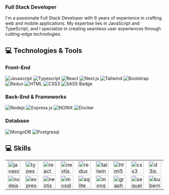 ### Full Stack Developer

I'm a passionate Full Stack Developer with 8 years of experience in crafting web and mobile applications. 
My expertise lies in JavaScript and TypeScript, and I specialize in creating seamless user experiences through cutting-edge technologies.

## 💻 Technologies & Tools 

### Front-End

![Javascript](https://img.shields.io/badge/Javascript-09131B?style=for-the-badge&logo=javascript)
![Typescript](https://img.shields.io/badge/Typescript-09131B?style=for-the-badge&logo=typescript)
![React](https://img.shields.io/badge/-React-09131B?style=for-the-badge&logo=react&logoColor=61DBFB)
![Next.js](https://img.shields.io/badge/next.js-09131B?style=for-the-badge&logo=nextdotjs&logoColor=white)
![Tailwind](https://img.shields.io/badge/Tailwind_CSS-09131B?style=for-the-badge&logo=tailwindcss&)
![Bootstrap](https://img.shields.io/badge/Bootstrap-09131B?style=for-the-badge&logo=bootstrap)
![Redux](https://img.shields.io/badge/Redux-09131B?style=for-the-badge&logo=redux&logoColor=764ABC)
![HTML](https://img.shields.io/badge/HTML5-09131B?style=for-the-badge&logo=html5)
![CSS3](https://img.shields.io/badge/CSS3-09131B?style=for-the-badge&logo=css3&logoColor=1572B6)
![SASS Badge](https://img.shields.io/badge/Sass-09131B?style=for-the-badge&logo=sass)

### Back-End & Frameworks

![Nodejs](https://img.shields.io/badge/Nodejs-09131B?style=for-the-badge&logo=node.js&logoColor=3C873A)
![Express.js](https://img.shields.io/badge/Express.js-09131B?style=for-the-badge&logo=express&logoColor=white)
![NGINX](https://img.shields.io/badge/NGINX-09131B?style=for-the-badge&logo=NGINX&logoColor=009400)
![Docker](https://img.shields.io/badge/Docker-09131B?style=for-the-badge&logo=Docker&logoColor=119AD4)

### Database

![MongoDB](https://img.shields.io/badge/MongoDB-09131B?style=for-the-badge&logo=mongodb)
![Postgresql](https://img.shields.io/badge/Postgresql-09131B?style=for-the-badge&logo=Postgresql&logoColor=31648C)

## 💻 Skills
<table>
 <tbody>
  <tr>
   <td>
     <img src="https://cdn.jsdelivr.net/gh/devicons/devicon/icons/javascript/javascript-original.svg" height="40" alt="javascript logo"  />
   </td>
   <td>
     <img src="https://cdn.jsdelivr.net/gh/devicons/devicon/icons/typescript/typescript-original.svg" height="40" alt="typescript logo"  />
   </td>
   <td>
    <img src="https://cdn.jsdelivr.net/gh/devicons/devicon/icons/react/react-original.svg" height="40" alt="react logo"  />
   </td>
   <td> <img src="https://cdn.jsdelivr.net/gh/devicons/devicon/icons/nextjs/nextjs-original.svg" height="40" alt="nextjs logo"  /></td>
   <td><img src="https://cdn.jsdelivr.net/gh/devicons/devicon/icons/redux/redux-original.svg" height="40" alt="redux logo"  /></td>
   <td><img src="https://cdn.jsdelivr.net/gh/devicons/devicon/icons/tailwindcss/tailwindcss-original-wordmark.svg" height="40" alt="tailwindcss logo"  /></td>
   <td><img src="https://cdn.jsdelivr.net/gh/devicons/devicon/icons/html5/html5-original.svg" height="40" alt="html5 logo"  /></td>
   <td><img src="https://cdn.jsdelivr.net/gh/devicons/devicon/icons/css3/css3-original.svg" height="40" alt="css3 logo"  /></td>
   <td><img src="https://cdn.jsdelivr.net/gh/devicons/devicon/icons/d3js/d3js-original.svg" height="40" alt="d3js logo"  />
  </td>
   <td><img src="https://cdn.jsdelivr.net/gh/devicons/devicon/icons/materialui/materialui-original.svg" height="40" alt="materialui logo"  />
  </td>
  </tr>
  <tr>
   <td><img src="https://cdn.jsdelivr.net/gh/devicons/devicon/icons/nodejs/nodejs-original.svg" height="40" alt="nodejs logo"  /></td>
   <td><img src="https://cdn.jsdelivr.net/gh/devicons/devicon/icons/express/express-original.svg" height="40" alt="express logo"  /></td>
   <td><img src="https://cdn.jsdelivr.net/gh/devicons/devicon/icons/nestjs/nestjs-plain.svg" height="40" alt="nestjs logo"  /></td>
   <td><img src="https://cdn.jsdelivr.net/gh/devicons/devicon/icons/mysql/mysql-original.svg" height="40" alt="mysql logo"  />
  </td>
   <td><img src="https://cdn.jsdelivr.net/gh/devicons/devicon/icons/sqlite/sqlite-original.svg" height="40" alt="sqlite logo"  />
  </td>
   <td><img src="https://cdn.jsdelivr.net/gh/devicons/devicon/icons/mongodb/mongodb-original.svg" height="40" alt="mongodb logo"  />
  </td>
   <td><img src="https://cdn.jsdelivr.net/gh/devicons/devicon/icons/graphql/graphql-plain.svg" height="40" alt="graphql logo"  />
  </td>
   <td><img src="https://cdn.jsdelivr.net/gh/devicons/devicon/icons/sequelize/sequelize-original.svg" height="40" alt="sequelize logo"  /></td>
   <td><img src="https://cdn.jsdelivr.net/gh/devicons/devicon/icons/kubernetes/kubernetes-plain.svg" height="40" alt="kubernetes logo"  /></td>
   <td><img src="https://cdn.jsdelivr.net/gh/devicons/devicon/icons/redis/redis-original.svg" height="40" alt="redis logo"  /></td>
  </tr>
 </tbody>
</table>

<!--
**ariestalha/ariestalha** is a ✨ _special_ ✨ repository because its `README.md` (this file) appears on your GitHub profile.

Here are some ideas to get you started:

- 🔭 I’m currently working on ...
- 🌱 I’m currently learning ...
- 👯 I’m looking to collaborate on ...
- 🤔 I’m looking for help with ...
- 💬 Ask me about ...
- 📫 How to reach me: ...
- 😄 Pronouns: ...
- ⚡ Fun fact: ...
-->
